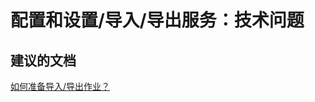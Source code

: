 <properties
    pageTitle="configuration and setup/import/export service: technical issues"
    description="配置和设置/导入/导出服务：技术问题"
    service="microsoft.classicstorage"
    resource="storageaccounts"
    authors="aashu"
    displayOrder=""
    selfHelpType="generic"
    supportTopicIds="32436013"
    resourceTags=""
    productPesIds="15629"
    cloudEnvironments="public"
/>


# 配置和设置/导入/导出服务：技术问题

## **建议的文档**
[如何准备导入/导出作业？](https://docs.azure.cn/zh-cn/storage/storage-import-export-service#create-an-import-job-in-the-classic-portal)



<!--HONumber=Jul16_HO4-->


